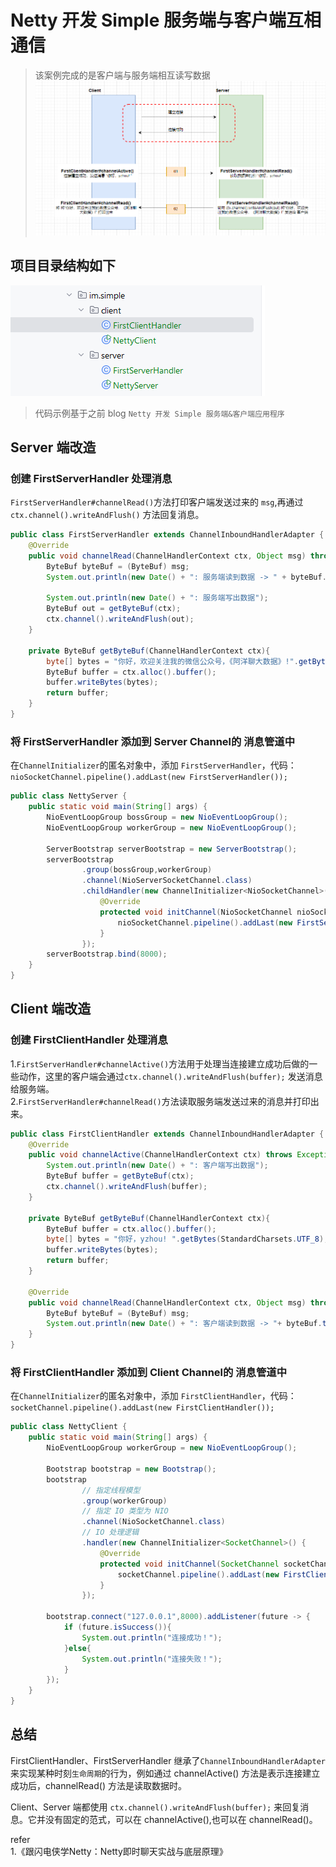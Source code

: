 # Netty 开发 Simple 服务端与客户端互相通信        

>该案例完成的是客户端与服务端相互读写数据          
![rwdata01](images/rwdata01.png)         

## 项目目录结构如下  
![rwdata02](images/rwdata02.png)  

>代码示例基于之前 blog `Netty 开发 Simple 服务端&客户端应用程序`  

## Server 端改造   

### 创建 FirstServerHandler 处理消息     
`FirstServerHandler#channelRead()`方法打印客户端发送过来的 `msg`,再通过`ctx.channel().writeAndFlush()` 方法回复消息。   

```java
public class FirstServerHandler extends ChannelInboundHandlerAdapter {
    @Override
    public void channelRead(ChannelHandlerContext ctx, Object msg) throws Exception {
        ByteBuf byteBuf = (ByteBuf) msg;
        System.out.println(new Date() + ": 服务端读到数据 -> " + byteBuf.toString(Charset.forName("utf-8")));

        System.out.println(new Date() + ": 服务端写出数据");
        ByteBuf out = getByteBuf(ctx);
        ctx.channel().writeAndFlush(out);
    }

    private ByteBuf getByteBuf(ChannelHandlerContext ctx){
        byte[] bytes = "你好，欢迎关注我的微信公众号，《阿洋聊大数据》!".getBytes(Charset.forName("utf-8"));
        ByteBuf buffer = ctx.alloc().buffer();
        buffer.writeBytes(bytes);
        return buffer;
    }
}
```

### 将 FirstServerHandler 添加到 Server Channel的 消息管道中      
在`ChannelInitializer`的匿名对象中，添加 `FirstServerHandler`，代码：`nioSocketChannel.pipeline().addLast(new FirstServerHandler());`  

```java
public class NettyServer {
    public static void main(String[] args) {
        NioEventLoopGroup bossGroup = new NioEventLoopGroup();
        NioEventLoopGroup workerGroup = new NioEventLoopGroup();

        ServerBootstrap serverBootstrap = new ServerBootstrap();
        serverBootstrap
                .group(bossGroup,workerGroup)
                .channel(NioServerSocketChannel.class)
                .childHandler(new ChannelInitializer<NioSocketChannel>() {
                    @Override
                    protected void initChannel(NioSocketChannel nioSocketChannel) throws Exception {
                        nioSocketChannel.pipeline().addLast(new FirstServerHandler());
                    }
                });
        serverBootstrap.bind(8000);
    }
}
```

## Client 端改造   

### 创建 FirstClientHandler 处理消息     

1.`FirstServerHandler#channelActive()`方法用于处理当连接建立成功后做的一些动作，这里的客户端会通过`ctx.channel().writeAndFlush(buffer);` 发送消息给服务端。      
2.`FirstServerHandler#channelRead()`方法读取服务端发送过来的消息并打印出来。   

```java
public class FirstClientHandler extends ChannelInboundHandlerAdapter {
    @Override
    public void channelActive(ChannelHandlerContext ctx) throws Exception {
        System.out.println(new Date() + ": 客户端写出数据");
        ByteBuf buffer = getByteBuf(ctx);
        ctx.channel().writeAndFlush(buffer);
    }

    private ByteBuf getByteBuf(ChannelHandlerContext ctx){
        ByteBuf buffer = ctx.alloc().buffer();
        byte[] bytes = "你好，yzhou! ".getBytes(StandardCharsets.UTF_8);
        buffer.writeBytes(bytes);
        return buffer;
    }

    @Override
    public void channelRead(ChannelHandlerContext ctx, Object msg) throws Exception {
        ByteBuf byteBuf = (ByteBuf) msg;
        System.out.println(new Date() + ": 客户端读到数据 -> "+ byteBuf.toString(Charset.forName("utf-8")));
    }
}
```

### 将 FirstClientHandler 添加到 Client Channel的 消息管道中      
在`ChannelInitializer`的匿名对象中，添加 `FirstClientHandler`，代码：`socketChannel.pipeline().addLast(new FirstClientHandler());`  

```java
public class NettyClient {
    public static void main(String[] args) {
        NioEventLoopGroup workerGroup = new NioEventLoopGroup();

        Bootstrap bootstrap = new Bootstrap();
        bootstrap
                // 指定线程模型
                .group(workerGroup)
                // 指定 IO 类型为 NIO
                .channel(NioSocketChannel.class)
                // IO 处理逻辑
                .handler(new ChannelInitializer<SocketChannel>() {
                    @Override
                    protected void initChannel(SocketChannel socketChannel) throws Exception {
                        socketChannel.pipeline().addLast(new FirstClientHandler());
                    }
                });

        bootstrap.connect("127.0.0.1",8000).addListener(future -> {
            if (future.isSuccess()){
                System.out.println("连接成功！");
            }else{
                System.out.println("连接失败！");
            }
        });
    }
}
```

## 总结   
FirstClientHandler、FirstServerHandler 继承了`ChannelInboundHandlerAdapter` 来实现某种时刻`生命周期`的行为，例如通过 channelActive() 方法是表示连接建立成功后，channelRead() 方法是读取数据时。      

Client、Server 端都使用 `ctx.channel().writeAndFlush(buffer);` 来回复消息。它并没有固定的范式，可以在 channelActive(),也可以在 channelRead()。    

refer   
1.《跟闪电侠学Netty：Netty即时聊天实战与底层原理》     